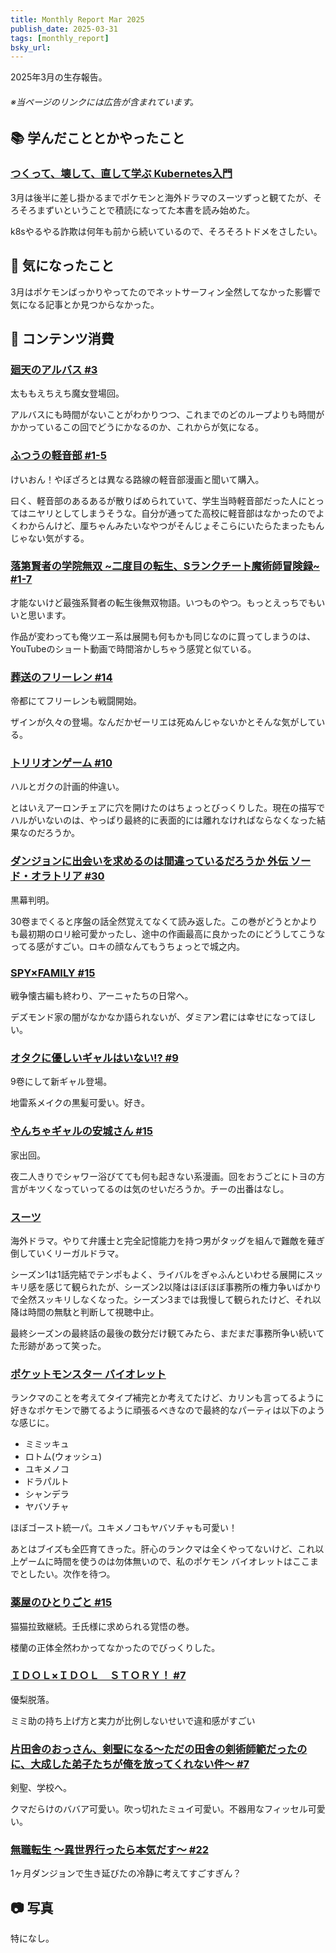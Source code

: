 ```yaml
---
title: Monthly Report Mar 2025
publish_date: 2025-03-31
tags: [monthly_report]
bsky_url: 
---
```


2025年3月の生存報告。

###### ※当ページのリンクには広告が含まれています。

## 📚 学んだこととかやったこと

### [つくって、壊して、直して学ぶ Kubernetes入門](https://amzn.to/4c22Caf)

3月は後半に差し掛かるまでポケモンと海外ドラマのスーツずっと観てたが、そろそろまずいということで積読になってた本書を読み始めた。

k8sやるやる詐欺は何年も前から続いているので、そろそろトドメをさしたい。

## 🧐 気になったこと 

3月はポケモンばっかりやってたのでネットサーフィン全然してなかった影響で気になる記事とか見つからなかった。

## 👾 コンテンツ消費

### [廻天のアルバス #3](https://amzn.to/4hCH4SR)

太ももえちえち魔女登場回。

アルバスにも時間がないことがわかりつつ、これまでのどのループよりも時間がかかっているこの回でどうにかなるのか、これからが気になる。

### [ふつうの軽音部 #1-5](https://amzn.to/4iuLEUw)

けいおん！やぼざろとは異なる路線の軽音部漫画と聞いて購入。

曰く、軽音部のあるあるが散りばめられていて、学生当時軽音部だった人にとってはニヤリとしてしまうそうな。自分が通ってた高校に軽音部はなかったのでよくわからんけど、厘ちゃんみたいなやつがそんじょそこらにいたらたまったもんじゃない気がする。

### [落第賢者の学院無双 \~二度目の転生、Sランクチート魔術師冒険録\~ #1-7](https://amzn.to/4bTiHz2)

才能ないけど最強系賢者の転生後無双物語。いつものやつ。もっとえっちでもいいと思います。

作品が変わっても俺ツエー系は展開も何もかも同じなのに買ってしまうのは、YouTubeのショート動画で時間溶かしちゃう感覚と似ている。

### [葬送のフリーレン #14](https://amzn.to/41NCI5o)

帝都にてフリーレンも戦闘開始。

ザインが久々の登場。なんだかゼーリエは死ぬんじゃないかとそんな気がしている。

### [トリリオンゲーム #10](https://amzn.to/4c2a19x)

ハルとガクの計画的仲違い。

とはいえアーロンチェアに穴を開けたのはちょっとびっくりした。現在の描写でハルがいないのは、やっぱり最終的に表面的には離れなければならなくなった結果なのだろうか。

### [ダンジョンに出会いを求めるのは間違っているだろうか 外伝 ソード・オラトリア #30](https://amzn.to/41NCwmG)

黒幕判明。

30卷までくると序盤の話全然覚えてなくて読み返した。この巻がどうとかよりも最初期のロリ絵可愛かったし、途中の作画最高に良かったのにどうしてこうなってる感がすごい。ロキの顔なんてもうちょっとで城之内。

### [SPY×FAMILY #15](https://amzn.to/4iCmdR2)

戦争懐古編も終わり、アーニャたちの日常へ。

デズモンド家の闇がなかなか語られないが、ダミアン君には幸せになってほしい。

### [オタクに優しいギャルはいない!? #9](https://amzn.to/4iAN4Nk)

9卷にして新ギャル登場。

地雷系メイクの黒髪可愛い。好き。

### [やんちゃギャルの安城さん #15](https://amzn.to/4iDOt5B)

家出回。

夜二人きりでシャワー浴びてても何も起きない系漫画。回をおうごとにトヨの方言がキツくなっていってるのは気のせいだろうか。チーの出番はなし。

### [スーツ](https://video.unext.jp/?td=SID0021186)

海外ドラマ。やりて弁護士と完全記憶能力を持つ男がタッグを組んで難敵を薙ぎ倒していくリーガルドラマ。

シーズン1は1話完結でテンポもよく、ライバルをぎゃふんといわせる展開にスッキリ感を感じて観られたが、シーズン2以降はほぼほぼ事務所の権力争いばかりで全然スッキリしなくなった。シーズン3までは我慢して観られたけど、それ以降は時間の無駄と判断して視聴中止。

最終シーズンの最終話の最後の数分だけ観てみたら、まだまだ事務所争い続いてた形跡があって笑った。

### [ポケットモンスター バイオレット](https://www.pokemon.co.jp/ex/sv_dlc/ja/)

ランクマのことを考えてタイプ補完とか考えてたけど、カリンも言ってるように好きなポケモンで勝てるように頑張るべきなので最終的なパーティは以下のような感じに。

- ミミッキュ
- ロトム(ウォッシュ)
- ユキメノコ
- ドラパルト
- シャンデラ
- ヤバソチャ

ほぼゴースト統一パ。ユキメノコもヤバソチャも可愛い！

あとはブイズも全匹育てきった。肝心のランクマは全くやってないけど、これ以上ゲームに時間を使うのは勿体無いので、私のポケモン バイオレットはここまでとしたい。次作を待つ。

### [薬屋のひとりごと #15](https://amzn.to/3RqwGTH)

猫猫拉致継続。壬氏様に求められる覚悟の巻。

楼蘭の正体全然わかってなかったのでびっくりした。

### [ＩＤＯＬ×ＩＤＯＬ　ＳＴＯＲＹ！ #7](https://amzn.to/3EdtOGz)

優梨脱落。

ミミ助の持ち上げ方と実力が比例しないせいで違和感がすごい

### [片田舎のおっさん、剣聖になる～ただの田舎の剣術師範だったのに、大成した弟子たちが俺を放ってくれない件～ #7](https://amzn.to/4jkV0SL)

剣聖、学校へ。

クマだらけのババア可愛い。吹っ切れたミュイ可愛い。不器用なフィッセル可愛い。

### [無職転生 ～異世界行ったら本気だす～ #22](https://amzn.to/3XN2KVi)

1ヶ月ダンジョンで生き延びたの冷静に考えてすごすぎん？

## 📷 写真

特になし。

